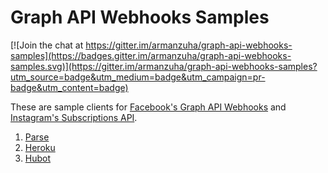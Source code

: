 # Graph API Webhooks Samples

[![Join the chat at https://gitter.im/armanzuha/graph-api-webhooks-samples](https://badges.gitter.im/armanzuha/graph-api-webhooks-samples.svg)](https://gitter.im/armanzuha/graph-api-webhooks-samples?utm_source=badge&utm_medium=badge&utm_campaign=pr-badge&utm_content=badge)

These are sample clients for [Facebook's Graph API Webhooks](https://developers.facebook.com/docs/graph-api/webhooks/) and [Instagram's Subscriptions API](https://www.instagram.com/developer/subscriptions/).

1. [Parse](parse)
1. [Heroku](heroku)
1. [Hubot](hubot)